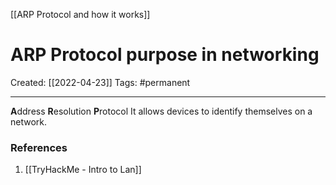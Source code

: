 [[ARP Protocol and how it works]]

# ARP Protocol purpose in networking
Created:  [[2022-04-23]]
Tags:  #permanent 

---
**A**ddress **R**esolution **P**rotocol
It allows devices to identify themselves on a network. 










### References
1. [[TryHackMe - Intro to Lan]]